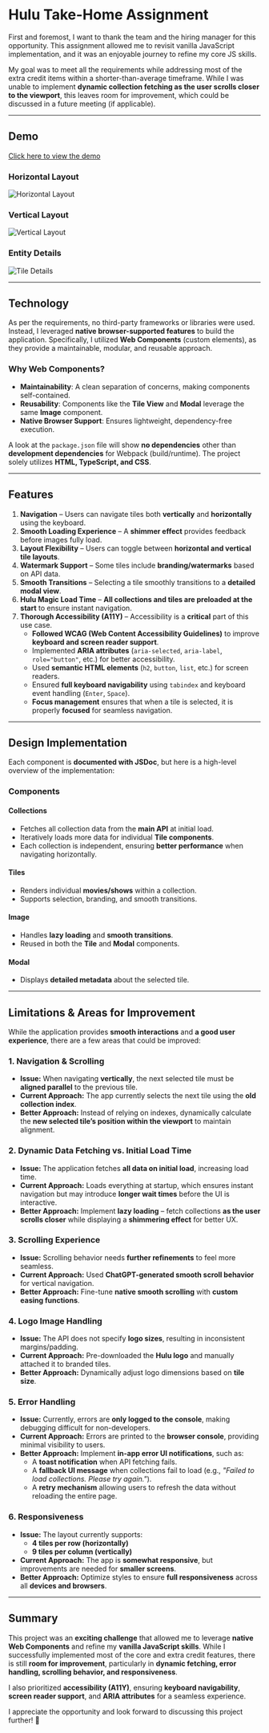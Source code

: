 # Hulu Take-Home Assignment

First and foremost, I want to thank the team and the hiring manager for this opportunity. This assignment allowed me to revisit vanilla JavaScript implementation, and it was an enjoyable journey to refine my core JS skills.

My goal was to meet all the requirements while addressing most of the extra credit items within a shorter-than-average timeframe. While I was unable to implement **dynamic collection fetching as the user scrolls closer to the viewport**, this leaves room for improvement, which could be discussed in a future meeting (if applicable).

---

## Demo

[Click here to view the demo](https://akoushke.github.io/hulu/)

### **Horizontal Layout**

![Horizontal Layout](src/assets/readme/horizontal-layout.png)

### **Vertical Layout**

![Vertical Layout](src/assets/readme/vertical-layout.png)

### **Entity Details**

![Tile Details](src/assets/readme/tile-detail.png)

---

## Technology

As per the requirements, no third-party frameworks or libraries were used. Instead, I leveraged **native browser-supported features** to build the application. Specifically, I utilized **Web Components** (custom elements), as they provide a maintainable, modular, and reusable approach.

### **Why Web Components?**

- **Maintainability**: A clean separation of concerns, making components self-contained.
- **Reusability**: Components like the **Tile View** and **Modal** leverage the same **Image** component.
- **Native Browser Support**: Ensures lightweight, dependency-free execution.

A look at the `package.json` file will show **no dependencies** other than **development dependencies** for Webpack (build/runtime). The project solely utilizes **HTML, TypeScript, and CSS**.

---

## Features

1. **Navigation** – Users can navigate tiles both **vertically** and **horizontally** using the keyboard.
2. **Smooth Loading Experience** – A **shimmer effect** provides feedback before images fully load.
3. **Layout Flexibility** – Users can toggle between **horizontal and vertical tile layouts**.
4. **Watermark Support** – Some tiles include **branding/watermarks** based on API data.
5. **Smooth Transitions** – Selecting a tile smoothly transitions to a **detailed modal view**.
6. **Hulu Magic Load Time** – **All collections and tiles are preloaded at the start** to ensure instant navigation.
7. **Thorough Accessibility (A11Y)** – Accessibility is a **critical** part of this use case.
   - **Followed WCAG (Web Content Accessibility Guidelines)** to improve **keyboard and screen reader support**.
   - Implemented **ARIA attributes** (`aria-selected`, `aria-label`, `role="button"`, etc.) for better accessibility.
   - Used **semantic HTML elements** (`h2`, `button`, `list`, etc.) for screen readers.
   - Ensured **full keyboard navigability** using `tabindex` and keyboard event handling (`Enter`, `Space`).
   - **Focus management** ensures that when a tile is selected, it is properly **focused** for seamless navigation.

---

## Design Implementation

Each component is **documented with JSDoc**, but here is a high-level overview of the implementation:

### **Components**

#### **Collections**

- Fetches all collection data from the **main API** at initial load.
- Iteratively loads more data for individual **Tile components**.
- Each collection is independent, ensuring **better performance** when navigating horizontally.

#### **Tiles**

- Renders individual **movies/shows** within a collection.
- Supports selection, branding, and smooth transitions.

#### **Image**

- Handles **lazy loading** and **smooth transitions**.
- Reused in both the **Tile** and **Modal** components.

#### **Modal**

- Displays **detailed metadata** about the selected tile.

---

## Limitations & Areas for Improvement

While the application provides **smooth interactions** and **a good user experience**, there are a few areas that could be improved:

### **1. Navigation & Scrolling**

- **Issue:** When navigating **vertically**, the next selected tile must be **aligned parallel** to the previous tile.
- **Current Approach:** The app currently selects the next tile using the **old collection index**.
- **Better Approach:** Instead of relying on indexes, dynamically calculate the **new selected tile’s position within the viewport** to maintain alignment.

### **2. Dynamic Data Fetching vs. Initial Load Time**

- **Issue:** The application fetches **all data on initial load**, increasing load time.
- **Current Approach:** Loads everything at startup, which ensures instant navigation but may introduce **longer wait times** before the UI is interactive.
- **Better Approach:** Implement **lazy loading** – fetch collections **as the user scrolls closer** while displaying a **shimmering effect** for better UX.

### **3. Scrolling Experience**

- **Issue:** Scrolling behavior needs **further refinements** to feel more seamless.
- **Current Approach:** Used **ChatGPT-generated smooth scroll behavior** for vertical navigation.
- **Better Approach:** Fine-tune **native smooth scrolling** with **custom easing functions**.

### **4. Logo Image Handling**

- **Issue:** The API does not specify **logo sizes**, resulting in inconsistent margins/padding.
- **Current Approach:** Pre-downloaded the **Hulu logo** and manually attached it to branded tiles.
- **Better Approach:** Dynamically adjust logo dimensions based on **tile size**.

### **5. Error Handling**

- **Issue:** Currently, errors are **only logged to the console**, making debugging difficult for non-developers.
- **Current Approach:** Errors are printed to the **browser console**, providing minimal visibility to users.
- **Better Approach:** Implement **in-app error UI notifications**, such as:
  - A **toast notification** when API fetching fails.
  - A **fallback UI message** when collections fail to load (e.g., _"Failed to load collections. Please try again."_).
  - A **retry mechanism** allowing users to refresh the data without reloading the entire page.

### **6. Responsiveness**

- **Issue:** The layout currently supports:
  - **4 tiles per row (horizontally)**
  - **9 tiles per column (vertically)**
- **Current Approach:** The app is **somewhat responsive**, but improvements are needed for **smaller screens**.
- **Better Approach:** Optimize styles to ensure **full responsiveness** across all **devices and browsers**.

---

## Summary

This project was an **exciting challenge** that allowed me to leverage **native Web Components** and refine my **vanilla JavaScript skills**. While I successfully implemented most of the core and extra credit features, there is still **room for improvement**, particularly in **dynamic fetching, error handling, scrolling behavior, and responsiveness**.

I also prioritized **accessibility (A11Y)**, ensuring **keyboard navigability**, **screen reader support**, and **ARIA attributes** for a seamless experience.

I appreciate the opportunity and look forward to discussing this project further! 🚀
